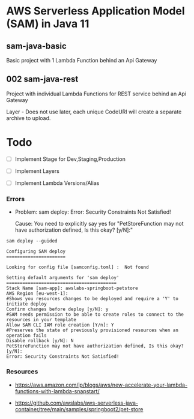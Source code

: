 # AWS Serverless Application Model (SAM) in Java 11

## sam-java-basic

Basic project with 1 Lambda Function behind an Api Gateway

## 002 sam-java-rest

Project with individual Lambda Functions for REST service behind an Api Gateway

Layer - Does not use later, each unique CodeURI will create a separate archive to upload.

# Todo

- [ ] Implement Stage for Dev,Staging,Production

- [ ] Implement Layers

- [ ] Implement Lambda Versions/Alias



### Errors

- Problem: sam deploy: Error: Security Constraints Not Satisfied!
  
  Cause: You need to explicitly say yes for "PetStoreFunction may not have authorization defined, Is this okay? [y/N]:"
  
```
sam deploy --guided

Configuring SAM deploy
======================

Looking for config file [samconfig.toml] :  Not found

Setting default arguments for 'sam deploy'
=========================================
Stack Name [sam-app]: awslabs-springboot-petstore
AWS Region [eu-west-1]:
#Shows you resources changes to be deployed and require a 'Y' to initiate deploy
Confirm changes before deploy [y/N]: y
#SAM needs permission to be able to create roles to connect to the resources in your template
Allow SAM CLI IAM role creation [Y/n]: Y
#Preserves the state of previously provisioned resources when an operation fails
Disable rollback [y/N]: N
PetStoreFunction may not have authorization defined, Is this okay? [y/N]:
Error: Security Constraints Not Satisfied!
```


### Resources

- https://aws.amazon.com/jp/blogs/aws/new-accelerate-your-lambda-functions-with-lambda-snapstart/

- https://github.com/awslabs/aws-serverless-java-container/tree/main/samples/springboot2/pet-store

